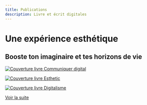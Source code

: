 ```yaml
---
title: Publications
description: Livre et écrit digitales
---
```


# Une expérience esthétique

## Booste ton imaginaire et tes horizons de vie

[![Couverture livre Communiquer digital](/livres/communiquer.png)](/livres/communiquer)

[![Couverture livre Esthetic](/livres/esthetic.png)](/livres/esthetic)

[![Couverture livre Digitalisme](/livres/digitalisme.png)](/livres/digitalisme)

[Voir la suite](/pages/contribuer)

